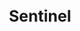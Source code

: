 ---
layout: hero
title: Sentinel
spec: Mech
class: Assassin
skill:
    name: Electromagnetic Barrier
    description: Projects a broad, forward-facing energy shield which grants Sentinel some attack damage and armor.
    stats:
        Cooldown: 13s
        Damage Increase: 40/60/80
        Armor Increase: 10/10/10
---